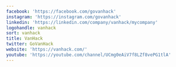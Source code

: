 ```yaml
---
facebook: 'https://facebook.com/govanhack'
instagram: 'https://instagram.com/govanhack'
linkedin: 'https://linkedin.com/company/vanhack/mycompany'
logohandle: vanhack
sort: vanhack
title: VanHack
twitter: GoVanHack
website: 'https://vanhack.com/'
youtube: 'https://youtube.com/channel/UCmg0eAiV7f8LZf8vePG1tlA'
---
```

